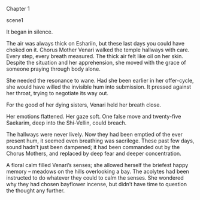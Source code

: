 Chapter 1

scene1

It began in silence.

The air was always thick on Eshariin, but these last days you could have choked on it. Chorus Mother Venari walked the temple hallways with care. Every step, every breath measured. The thick air felt like oil on her skin. Despite the situation and her apprehension, she moved with the grace of someone praying through body alone.

She needed the resonance to wane. Had she been earlier in her offer-cycle, she would have willed the invisible hum into submission. It pressed against her throat, trying to negotiate its way out.

For the good of her dying sisters, Venari held her breath close.

Her emotions flattened. Her gaze soft. One false move and twenty-five Saekarim, deep into the Shi-Vellin, could breach.

The hallways were never lively. Now they had been emptied of the ever present hum, it seemed even breathing was sacrilege. These past few days, sound hadn’t just been dampened; it had been commanded out by the Chorus Mothers, and replaced by deep fear and deeper concentration.

A floral calm filled Venari’s senses; she allowed herself the briefest happy memory – meadows on the hills overlooking a bay. The acolytes had been instructed to do whatever they could to calm the senses. She wondered why they had chosen bayflower incense, but didn’t have time to question the thought any further.

